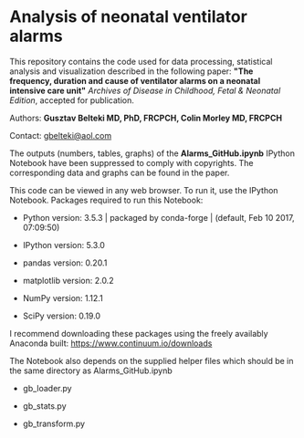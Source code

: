 # Analysis of neonatal ventilator alarms


This repository contains the code used for data processing, statistical analysis and visualization described in the following paper: **"The frequency, duration and cause of ventilator alarms on a neonatal intensive care unit"** _Archives of Disease in Childhood, Fetal & Neonatal Edition_, accepted for publication.


Authors: **Gusztav Belteki MD, PhD, FRCPCH, Colin Morley MD, FRCPCH**


Contact: gbelteki@aol.com



The outputs (numbers, tables, graphs) of the **Alarms_GitHub.ipynb** IPython Notebook have been suppressed to comply with copyrights. The corresponding data and graphs can be found in the paper.



This code can be viewed in any web browser. To run it, use the IPython Notebook. Packages required to run this Notebook:


- Python version: 3.5.3 | packaged by conda-forge | (default, Feb 10 2017, 07:09:50) 

- IPython version: 5.3.0

- pandas version: 0.20.1

- matplotlib version: 2.0.2

- NumPy version: 1.12.1

- SciPy version: 0.19.0


I recommend downloading these packages using the freely availably Anaconda built: https://www.continuum.io/downloads



The Notebook also depends on the supplied helper files which should be in the same directory as Alarms_GitHub.ipynb 


- gb_loader.py

- gb_stats.py

- gb_transform.py

